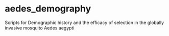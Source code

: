 # aedes_demography
Scripts for Demographic history and the efficacy of selection in the globally invasive mosquito Aedes aegypti
